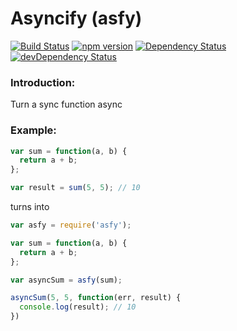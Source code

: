 Asyncify (asfy)
===================

[![Build Status](https://travis-ci.org/eiriklv/asyncify.svg?branch=master)](https://travis-ci.org/eiriklv/asyncify)
[![npm version](https://badge.fury.io/js/asfy.svg)](http://badge.fury.io/js/asfy)
[![Dependency Status](https://david-dm.org/eiriklv/asyncify.svg)](https://david-dm.org/eiriklv/asyncify)
[![devDependency Status](https://david-dm.org/eiriklv/asyncify/dev-status.svg)](https://david-dm.org/eiriklv/asyncify#info=devDependencies)

### Introduction:
Turn a sync function async


### Example:

```js
var sum = function(a, b) {
  return a + b;
};

var result = sum(5, 5); // 10
```

turns into

```js
var asfy = require('asfy');

var sum = function(a, b) {
  return a + b;
};

var asyncSum = asfy(sum);

asyncSum(5, 5, function(err, result) {
  console.log(result); // 10
})
```
